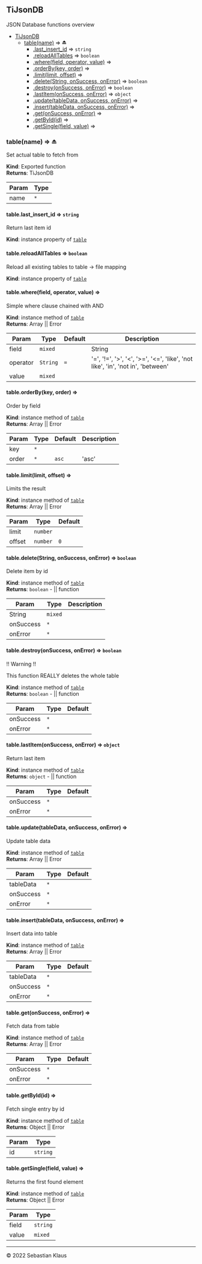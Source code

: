 <a name="module_TiJsonDB"></a>

## TiJsonDB
JSON Database functions overview


* [TiJsonDB](#module_TiJsonDB)
    * [table(name)](#exp_module_TiJsonDB--table) ⇒ ⏏
        * [.last_insert_id](#module_TiJsonDB--table+last_insert_id) ⇒ <code>string</code>
        * [.reloadAllTables](#module_TiJsonDB--table+reloadAllTables) ⇒ <code>boolean</code>
        * [.where(field, operator, value)](#module_TiJsonDB--table+where) ⇒
        * [.orderBy(key, order)](#module_TiJsonDB--table+orderBy) ⇒
        * [.limit(limit, offset)](#module_TiJsonDB--table+limit) ⇒
        * [.delete(String, onSuccess, onError)](#module_TiJsonDB--table+delete) ⇒ <code>boolean</code>
        * [.destroy(onSuccess, onError)](#module_TiJsonDB--table+destroy) ⇒ <code>boolean</code>
        * [.lastItem(onSuccess, onError)](#module_TiJsonDB--table+lastItem) ⇒ <code>object</code>
        * [.update(tableData, onSuccess, onError)](#module_TiJsonDB--table+update) ⇒
        * [.insert(tableData, onSuccess, onError)](#module_TiJsonDB--table+insert) ⇒
        * [.get(onSuccess, onError)](#module_TiJsonDB--table+get) ⇒
        * [.getById(id)](#module_TiJsonDB--table+getById) ⇒
        * [.getSingle(field, value)](#module_TiJsonDB--table+getSingle) ⇒

<a name="exp_module_TiJsonDB--table"></a>

### table(name) ⇒ ⏏
Set actual table to fetch from

**Kind**: Exported function  
**Returns**: TiJsonDB  

| Param | Type |
| --- | --- |
| name | <code>\*</code> | 

<a name="module_TiJsonDB--table+last_insert_id"></a>

#### table.last\_insert\_id ⇒ <code>string</code>
Return last item id

**Kind**: instance property of [<code>table</code>](#exp_module_TiJsonDB--table)  
<a name="module_TiJsonDB--table+reloadAllTables"></a>

#### table.reloadAllTables ⇒ <code>boolean</code>
Reload all existing tables to table -> file mapping

**Kind**: instance property of [<code>table</code>](#exp_module_TiJsonDB--table)  
<a name="module_TiJsonDB--table+where"></a>

#### table.where(field, operator, value) ⇒
Simple where clause chained with AND

**Kind**: instance method of [<code>table</code>](#exp_module_TiJsonDB--table)  
**Returns**: Array || Error  

| Param | Type | Default | Description |
| --- | --- | --- | --- |
| field | <code>mixed</code> |  | String || Array |
| operator | <code>String</code> | <code>&#x3D;</code> | '=', '!=', '>', '<', '>=', '<=', 'like', 'not like', 'in', 'not in', 'between' |
| value | <code>mixed</code> |  |  |

<a name="module_TiJsonDB--table+orderBy"></a>

#### table.orderBy(key, order) ⇒
Order by field

**Kind**: instance method of [<code>table</code>](#exp_module_TiJsonDB--table)  
**Returns**: Array || Error  

| Param | Type | Default | Description |
| --- | --- | --- | --- |
| key | <code>\*</code> |  |  |
| order | <code>\*</code> | <code>asc</code> | 'asc' || 'desc' || 'rand' |

<a name="module_TiJsonDB--table+limit"></a>

#### table.limit(limit, offset) ⇒
Limits the result

**Kind**: instance method of [<code>table</code>](#exp_module_TiJsonDB--table)  
**Returns**: Array || Error  

| Param | Type | Default |
| --- | --- | --- |
| limit | <code>number</code> | <code></code> | 
| offset | <code>number</code> | <code>0</code> | 

<a name="module_TiJsonDB--table+delete"></a>

#### table.delete(String, onSuccess, onError) ⇒ <code>boolean</code>
Delete item by id

**Kind**: instance method of [<code>table</code>](#exp_module_TiJsonDB--table)  
**Returns**: <code>boolean</code> - || function  

| Param | Type | Description |
| --- | --- | --- |
| String | <code>mixed</code> | || Array id |
| onSuccess | <code>\*</code> |  |
| onError | <code>\*</code> |  |

<a name="module_TiJsonDB--table+destroy"></a>

#### table.destroy(onSuccess, onError) ⇒ <code>boolean</code>
!! Warning !! 

This function REALLY deletes the whole table

**Kind**: instance method of [<code>table</code>](#exp_module_TiJsonDB--table)  
**Returns**: <code>boolean</code> - || function  

| Param | Type | Default |
| --- | --- | --- |
| onSuccess | <code>\*</code> | <code></code> | 
| onError | <code>\*</code> | <code></code> | 

<a name="module_TiJsonDB--table+lastItem"></a>

#### table.lastItem(onSuccess, onError) ⇒ <code>object</code>
Return last item

**Kind**: instance method of [<code>table</code>](#exp_module_TiJsonDB--table)  
**Returns**: <code>object</code> - || function  

| Param | Type | Default |
| --- | --- | --- |
| onSuccess | <code>\*</code> | <code></code> | 
| onError | <code>\*</code> | <code></code> | 

<a name="module_TiJsonDB--table+update"></a>

#### table.update(tableData, onSuccess, onError) ⇒
Update table data

**Kind**: instance method of [<code>table</code>](#exp_module_TiJsonDB--table)  
**Returns**: Array || Error  

| Param | Type | Default |
| --- | --- | --- |
| tableData | <code>\*</code> |  | 
| onSuccess | <code>\*</code> | <code></code> | 
| onError | <code>\*</code> | <code></code> | 

<a name="module_TiJsonDB--table+insert"></a>

#### table.insert(tableData, onSuccess, onError) ⇒
Insert data into table

**Kind**: instance method of [<code>table</code>](#exp_module_TiJsonDB--table)  
**Returns**: Array || Error  

| Param | Type | Default |
| --- | --- | --- |
| tableData | <code>\*</code> |  | 
| onSuccess | <code>\*</code> | <code></code> | 
| onError | <code>\*</code> | <code></code> | 

<a name="module_TiJsonDB--table+get"></a>

#### table.get(onSuccess, onError) ⇒
Fetch data from table

**Kind**: instance method of [<code>table</code>](#exp_module_TiJsonDB--table)  
**Returns**: Array || Error  

| Param | Type | Default |
| --- | --- | --- |
| onSuccess | <code>\*</code> | <code></code> | 
| onError | <code>\*</code> | <code></code> | 

<a name="module_TiJsonDB--table+getById"></a>

#### table.getById(id) ⇒
Fetch single entry by id

**Kind**: instance method of [<code>table</code>](#exp_module_TiJsonDB--table)  
**Returns**: Object || Error  

| Param | Type |
| --- | --- |
| id | <code>string</code> | 

<a name="module_TiJsonDB--table+getSingle"></a>

#### table.getSingle(field, value) ⇒
Returns the first found element

**Kind**: instance method of [<code>table</code>](#exp_module_TiJsonDB--table)  
**Returns**: Object || Error  

| Param | Type |
| --- | --- |
| field | <code>string</code> | 
| value | <code>mixed</code> | 


* * *

&copy; 2022 Sebastian Klaus